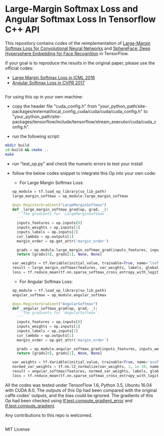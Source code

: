 # Large-Margin Softmax Loss and Angular Softmax Loss In Tensorflow C++ API

This repository contains codes of the reimplementation of [Large-Margin Softmax Loss for Convolutional Neural Networks](https://arxiv.org/abs/1612.02295) and [SphereFace: Deep Hypersphere Embedding for Face Recognition](https://arxiv.org/abs/1704.08063) in TensorFlow. 

If your goal is to reproduce the results in the original paper, please use the official codes:

- [Large Margin Softmax Loss in ICML 2016](https://github.com/wy1iu/LargeMargin_Softmax_Loss)
- [Angular Softmax Loss in CVPR 2017](https://github.com/wy1iu/sphereface)

## ##
For using this op in your own machine:

- copy the header file "cuda\_config.h" from "your\_python\_path/site-packages/external/local\_config\_cuda/cuda/cuda/cuda\_config.h" to "your\_python\_path/site-packages/tensorflow/include/tensorflow/stream\_executor/cuda/cuda\_config.h".

- run the following script:

```sh
mkdir build
cd build && cmake ..
make
```

- run "test\_op.py" and check the numeric errors to test your install
- follow the below codes snippet to integrate this Op into your own code:
	- For Large Margin Softmax Loss:

	```python
	op_module = tf.load_op_library(so_lib_path)
	large_margin_softmax = op_module.large_margin_softmax

	@ops.RegisterGradient("LargeMarginSoftmax")
	def _large_margin_softmax_grad(op, grad, _):
	  '''The gradients for `LargeMarginSoftmax`.
	  '''
	  inputs_features = op.inputs[0]
	  inputs_weights = op.inputs[1]
	  inputs_labels = op.inputs[2]
	  cur_lambda = op.outputs[1]
	  margin_order = op.get_attr('margin_order')

	  grads = op_module.large_margin_softmax_grad(inputs_features, inputs_weights, inputs_labels, grad, cur_lambda[0], margin_order)
	  return [grads[0], grads[1], None, None]

	var_weights = tf.Variable(initial_value, trainable=True, name='lsoftmax_weights')
	result = large_margin_softmax(features, var_weights, labels, global_step, 4, 1000., 0.000025, 35., 0.)
	loss = tf.reduce_mean(tf.nn.sparse_softmax_cross_entropy_with_logits(labels=labels, logits=result[0]))
	```

	- For Angular Softmax Loss:

	```python
	op_module = tf.load_op_library(so_lib_path)
	angular_softmax = op_module.angular_softmax

	@ops.RegisterGradient("AngularSoftmax")
	def _angular_softmax_grad(op, grad, _):
	  '''The gradients for `AngularSoftmax`.
	  '''
	  inputs_features = op.inputs[0]
	  inputs_weights = op.inputs[1]
	  inputs_labels = op.inputs[2]
	  cur_lambda = op.outputs[1]
	  margin_order = op.get_attr('margin_order')

	  grads = op_module.angular_softmax_grad(inputs_features, inputs_weights, inputs_labels, grad, cur_lambda[0], margin_order)
	  return [grads[0], grads[1], None, None]

	var_weights = tf.Variable(initial_value, trainable=True, name='asoftmax_weights')
	normed_var_weights = tf.nn.l2_normalize(var_weights, 1, 1e-10, name='weights_normed')
	result = angular_softmax(features, normed_var_weights, labels, global_step, 4, 1000., 0.000025, 35., 0.)
	loss = tf.reduce_mean(tf.nn.sparse_softmax_cross_entropy_with_logits(labels=labels, logits=result[0]))
	```

All the codes was tested under TensorFlow 1.6, Python 3.5, Ubuntu 16.04 with CUDA 8.0. The outputs of this Op had been compared with the original caffe codes' outputs, and the bias could be ignored. The gradients of this Op had been checked using [tf.test.compute\_gradient\_error](https://www.tensorflow.org/api_docs/python/tf/test/compute_gradient_error) and [tf.test.compute\_gradient](https://www.tensorflow.org/api_docs/python/tf/test/compute_gradient).

Any contributions to this repo is welcomed.

## ##
MIT License